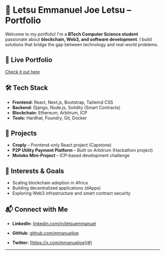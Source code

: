 # 🚀 Letsu Emmanuel Joe Letsu – Portfolio  

Welcome to my portfolio! I'm a **BTech Computer Science student** passionate about **blockchain, Web3, and software development**. I build solutions that bridge the gap between technology and real-world problems.  

## 🔗 Live Portfolio  
[Check it out here](#)

## 🛠 Tech Stack  
- **Frontend:** React, Next.js, Bootstrap, Tailwind CSS  
- **Backend:** Django, Node.js, Solidity (Smart Contracts)  
- **Blockchain:** Ethereum, Arbitrum, ICP  
- **Tools:** Hardhat, Foundry, Git, Docker  

## 📌 Projects  
- **Croply** – Frontend-only React project (Capstone)  
- **P2P Utility Payment Platform** – Built on Arbitrum (Hackathon project)  
- **Motoko Mini-Project** – ICP-based development challenge  

## 🎯 Interests & Goals  
- Scaling blockchain adoption in Africa  
- Building decentralized applications (dApps)  
- Exploring Web3 infrastructure and smart contract security  

## 📬 Connect with Me  
- **LinkedIn:** [linkedin.com/in/letsuemmanuel](#) 

- **GitHub:** [github.com/mmanueljoe](#) 
- **Twitter:** [https://x.com/mmanueljoe](#)
 
---

